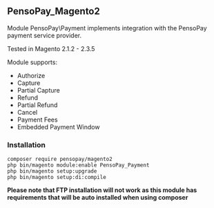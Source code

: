 ## PensoPay_Magento2

Module PensoPay\Payment implements integration with the PensoPay payment service provider.

Tested in Magento 2.1.2 - 2.3.5

Module supports:
* Authorize
* Capture 
* Partial Capture
* Refund
* Partial Refund
* Cancel
* Payment Fees
* Embedded Payment Window

### Installation
```
composer require pensopay/magento2
php bin/magento module:enable PensoPay_Payment
php bin/magento setup:upgrade
php bin/magento setup:di:compile
``` 

**Please note that FTP installation will not work as this module has requirements that will be auto installed when using composer**
